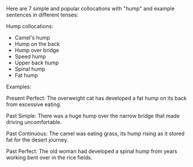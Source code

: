 Here are 7 simple and popular collocations with "hump" and example sentences in different tenses:

Hump collocations:

- Camel's hump
- Hump on the back
- Hump over bridge
- Speed hump  
- Upper back hump
- Spinal hump
- Fat hump 

Examples:

Present Perfect: 
The overweight cat has developed a fat hump on its back from excessive eating.

Past Simple:
There was a huge hump over the narrow bridge that made driving uncomfortable.  

Past Continuous: 
The camel was eating grass, its hump rising as it stored fat for the desert journey.  

Past Perfect:
The old woman had developed a spinal hump from years working bent over in the rice fields.